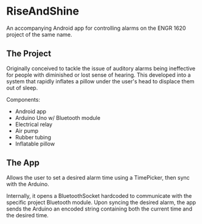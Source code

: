 # RiseAndShine
An accompanying Android app for controlling alarms on the ENGR 1620 project of the same name.

## The Project
Originally conceived to tackle the issue of auditory alarms being ineffective for people with diminished or lost sense of hearing. This developed into a system that rapidly inflates a pillow under the user's head to displace them out of sleep.

Components:
* Android app
* Arduino Uno w/ Bluetooth module
* Electrical relay
* Air pump
* Rubber tubing
* Inflatable pillow

## The App
Allows the user to set a desired alarm time using a TimePicker, then sync with the Arduino.

Internally, it opens a BluetoothSocket hardcoded to communicate with the specific project Bluetooth module. Upon syncing the desired alarm, the app sends the Arduino an encoded string containing both the current time and the desired time.
